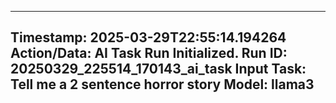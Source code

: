 
---
**Timestamp:** 2025-03-29T22:55:14.194264
**Action/Data:**
AI Task Run Initialized.
Run ID: 20250329_225514_170143_ai_task
Input Task: Tell me a 2 sentence horror story
Model: llama3
---
